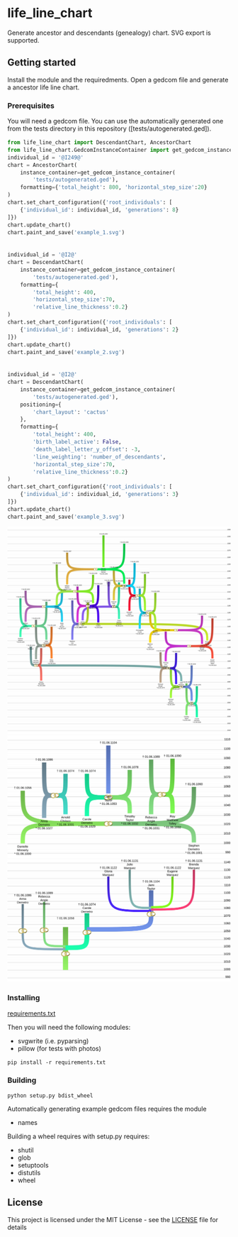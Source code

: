 # life_line_chart
Generate ancestor and descendants (genealogy) chart. SVG export is supported.

## Getting started

Install the module and the requiredments. Open a gedcom file and generate a ancestor life line chart.

### Prerequisites

You will need a gedcom file. You can use the automatically generated one from the tests directory in this repository ([tests/autogenerated.ged]).

```python
from life_line_chart import DescendantChart, AncestorChart
from life_line_chart.GedcomInstanceContainer import get_gedcom_instance_container
individual_id = '@I249@'
chart = AncestorChart(
    instance_container=get_gedcom_instance_container(
        'tests/autogenerated.ged'),
    formatting={'total_height': 800, 'horizontal_step_size':20}
)
chart.set_chart_configuration({'root_individuals': [
    {'individual_id': individual_id, 'generations': 8}
]})
chart.update_chart()
chart.paint_and_save('example_1.svg')


individual_id = '@I2@'
chart = DescendantChart(
    instance_container=get_gedcom_instance_container(
        'tests/autogenerated.ged'),
    formatting={
        'total_height': 400,
        'horizontal_step_size':70,
        'relative_line_thickness':0.2}
)
chart.set_chart_configuration({'root_individuals': [
    {'individual_id': individual_id, 'generations': 2}
]})
chart.update_chart()
chart.paint_and_save('example_2.svg')


individual_id = '@I2@'
chart = DescendantChart(
    instance_container=get_gedcom_instance_container(
        'tests/autogenerated.ged'),
    positioning={
        'chart_layout': 'cactus'
    },
    formatting={
        'total_height': 400,
        'birth_label_active': False,
        'death_label_letter_y_offset': -3,
        'line_weighting': 'number_of_descendants',
        'horizontal_step_size':70,
        'relative_line_thickness':0.2}
)
chart.set_chart_configuration({'root_individuals': [
    {'individual_id': individual_id, 'generations': 3}
]})
chart.update_chart()
chart.paint_and_save('example_3.svg')
```

![example_1.svg](example_1.svg)
![example_2.svg](example_2.svg)
![example_3.svg](example_3.svg)




### Installing

[requirements.txt](requirements.txt)

Then you will need the following modules:
- svgwrite (i.e. pyparsing)
- pillow (for tests with photos)

```
pip install -r requirements.txt
```

### Building

```
python setup.py bdist_wheel
```

Automatically generating example gedcom files requires the module
- names

Building a wheel requires with setup.py requires:
- shutil
- glob
- setuptools
- distutils
- wheel

## License

This project is licensed under the MIT License - see the [LICENSE](LICENSE) file for details

<!-- ## Acknowledgments

* Hat tip to anyone whose code was used
* Inspiration
* etc -->
